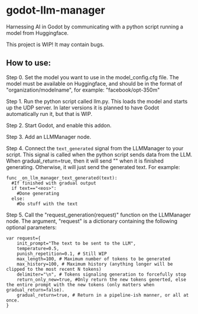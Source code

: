 # godot-llm-manager
Harnessing AI in Godot by communicating with a python script running a model from Huggingface.

This project is WIP! It may contain bugs.

## How to use:
Step 0.
Set the model you want to use in the model_config.cfg file. The model must be available on Huggingface, and should be in the format of "organization/modelname", for example: "facebook/opt-350m"

Step 1.
Run the python script called llm.py. This loads the model and starts up the UDP server. In later versions it is planned to have Godot automatically run it, but that is WIP.

Step 2.
Start Godot, and enable this addon.

Step 3.
Add an LLMManager node.

Step 4.
Connect the ```text_generated``` signal from the LLMManager to your script. This signal is called when the python script sends data from the LLM. When gradual_return=true, then it will send "<eos>" when it is finished generating. Otherwise, it will just send the generated text.
For example:
```gdscript
func _on_llm_manager_text_generated(text):
  #If finished with gradual output
  if text=="<eos>":
    #Done generating
  else:
    #Do stuff with the text
```

Step 5.
Call the "request_generation(request)" function on the LLMManager node. 
The argument, "request" is a dictionary containing the following optional parameters:
```gdscript
var request={
	init_prompt="The text to be sent to the LLM",
	temperature=0.5,
	punish_repetition=0.1, # Still WIP
	max_length=100, # Maximum number of tokens to be generated
	max_history=100, # Maximum history (anything longer will be clipped to the most recent N tokens)
	delimiter="\n", # Tokens signaling generation to forcefully stop
	return_only_new=true, #Only return the new tokens generted, else the entire prompt with the new tokens (only matters when gradual_return=false).
	gradual_return=true, # Return in a pipeline-ish manner, or all at once.
}
```
